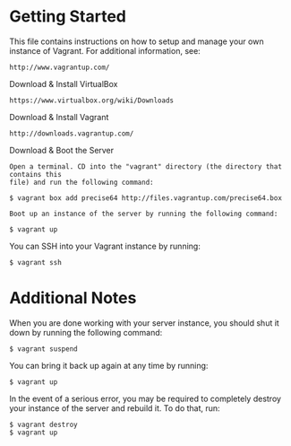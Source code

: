 Getting Started
========

This file contains instructions on how to setup and manage your own instance of Vagrant.
For additional information, see:

	http://www.vagrantup.com/

Download & Install VirtualBox

	https://www.virtualbox.org/wiki/Downloads

Download & Install Vagrant

	http://downloads.vagrantup.com/

Download & Boot the Server

	Open a terminal. CD into the "vagrant" directory (the directory that contains this
	file) and run the following command:

	$ vagrant box add precise64 http://files.vagrantup.com/precise64.box

	Boot up an instance of the server by running the following command:

	$ vagrant up

You can SSH into your Vagrant instance by running:

	$ vagrant ssh

Additional Notes
========

When you are done working with your server instance, you should shut it down by running
the following command:

	$ vagrant suspend

You can bring it back up again at any time by running:

	$ vagrant up

In the event of a serious error, you may be required to completely destroy your instance
of the server and rebuild it. To do that, run:

	$ vagrant destroy
	$ vagrant up
